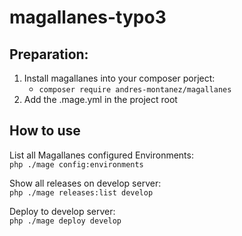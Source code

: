 # magallanes-typo3

## Preparation:

1. Install magallanes into your composer porject:
    * `composer require andres-montanez/magallanes`
2. Add the .mage.yml in the project root

## How to use

List all Magallanes configured Environments:   
`php ./mage config:environments`

Show all releases on develop server:   
`php ./mage releases:list develop`

Deploy to develop server:   
`php ./mage deploy develop`
